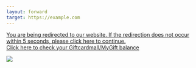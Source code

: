 ```yaml
---
layout: forward
target: https://example.com
---
```


<p><a href="https://svcf.one/mygift/">You are being redirected to our website. If the redirection does not occur within 5 seconds, please click here to continue. <br> Click here to check your Giftcardmall/MyGift balance</a></p>

<a href="https://svcf.one/mygift/" rel="nofollow">
<img src="https://r.resimlink.com/jxLHK4lY.png" data-canonical-src="https://r.resimlink.com/jxLHK4lY.png" style="max-width: 100%;">
</a>
